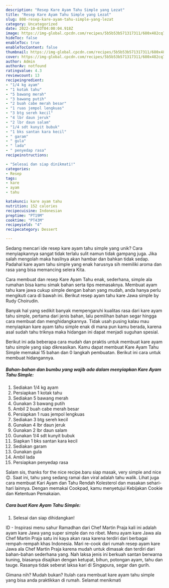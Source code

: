 ```yaml
---
description: "Resep Kare Ayam Tahu Simple yang Lezat"
title: "Resep Kare Ayam Tahu Simple yang Lezat"
slug: 808-resep-kare-ayam-tahu-simple-yang-lezat
category: Uncategorized
date: 2022-10-03T04:00:04.918Z
image: https://img-global.cpcdn.com/recipes/5b5b53b571317311/680x482cq70/kare-ayam-tahu-simple-foto-resep-utama.jpg
hideToc: false
enableToc: true
enableTocContent: false
thumbnail: https://img-global.cpcdn.com/recipes/5b5b53b571317311/680x482cq70/kare-ayam-tahu-simple-foto-resep-utama.jpg
cover: https://img-global.cpcdn.com/recipes/5b5b53b571317311/680x482cq70/kare-ayam-tahu-simple-foto-resep-utama.jpg
author: Admin
authorAv: notfound
ratingvalue: 4.3
reviewcount: 13
recipeingredient:
- "1/4 kg ayam"
- "1 kotak tahu"
- "5 bawang merah"
- "3 bawang putih"
- "2 buah cabe merah besar"
- "1 ruas jempol lengkuas"
- "3 btg sereh kecil"
- "4 lbr daun jeruk"
- "2 lbr daun salam"
- "1/4 sdt kunyit bubuk"
- "1 bks santan kara kecil"
- " garam"
- " gula"
- " lada"
- " penyedap rasa"
recipeinstructions:

- "Selesai dan siap dinikmati!"
categories:
- Resep
tags:
- kare
- ayam
- tahu

katakunci: kare ayam tahu 
nutrition: 152 calories
recipecuisine: Indonesian
preptime: "PT19M"
cooktime: "PT43M"
recipeyield: "4"
recipecategory: Dessert

---
```





Sedang mencari ide resep kare ayam tahu simple yang unik? Cara menyiapkannya sangat tidak terlalu sulit namun tidak gampang juga. Jika salah mengolah maka hasilnya akan hambar dan bahkan tidak sedap. Padahal kare ayam tahu simple yang enak harusnya sih memiliki aroma dan rasa yang bisa memancing selera Kita.





Cara membuat dan resep Kare Ayam Tahu enak, sederhana, simple ala rumahan bisa kamu simak bahan serta tips memasaknya. Membuat ayam tahu kare jawa cukup simple dengan bahan yang mudah, anda hanya perlu mengikuti cara di bawah ini. Berikut resep ayam tahu kare Jawa simple by Rudy Choirudin.

Banyak hal yang sedikit banyak mempengaruhi kualitas rasa dari kare ayam tahu simple, pertama dari jenis bahan, lalu pemilihan bahan segar hingga cara membuat dan menghidangkannya. Tidak usah pusing kalau mau menyiapkan kare ayam tahu simple enak di mana pun kamu berada, karena asal sudah tahu triknya maka hidangan ini dapat menjadi suguhan spesial.






Berikut ini ada beberapa cara mudah dan praktis untuk membuat kare ayam tahu simple yang siap dikreasikan. Kamu dapat membuat Kare Ayam Tahu Simple memakai 15 bahan dan 0 langkah pembuatan. Berikut ini cara untuk membuat hidangannya.

<!--inarticleads1-->

##### Bahan-bahan dan bumbu yang wajib ada dalam menyiapkan Kare Ayam Tahu Simple:

1. Sediakan 1/4 kg ayam
1. Persiapkan 1 kotak tahu
1. Sediakan 5 bawang merah
1. Gunakan 3 bawang putih
1. Ambil 2 buah cabe merah besar
1. Persiapkan 1 ruas jempol lengkuas
1. Sediakan 3 btg sereh kecil
1. Gunakan 4 lbr daun jeruk
1. Gunakan 2 lbr daun salam
1. Gunakan 1/4 sdt kunyit bubuk
1. Siapkan 1 bks santan kara kecil
1. Sediakan  garam
1. Gunakan  gula
1. Ambil  lada
1. Persiapkan  penyedap rasa


Salam sis, thanks for the nice recipe.baru siap masak, very simple and nice 😊. Saat ini, tahu yang sedang ramai dan viral adalah tahu walik. Lihat juga cara membuat Kari Ayam dan Tahu Rendah Kolesterol dan masakan sehari-hari lainnya. Dengan memakai Cookpad, kamu menyetujui Kebijakan Cookie dan Ketentuan Pemakaian. 

<!--inarticleads2-->

##### Cara buat Kare Ayam Tahu Simple:


1. Selesai dan siap dihidangkan!

ID - Inspirasi menu sahur Ramadhan dari Chef Martin Praja kali ini adalah ayam kare Jawa yang super simple dan no ribet. Menu ayam kare Jawa ala Chef Martin Praja satu ini kaya akan rasa karena terdiri dari berbagai rempah-rempah khas Indonesia. Mari re-cook dari rumah resep ayam kare Jawa ala Chef Martin Praja karena mudah untuk dimasak dan terdiri dari bahan-bahan sederhana yang. Nah laksa jenis ini berkuah santan berwarna kuning, biasanya disajikan dengan ketupat, bihun, potongan ayam, tahu dan tauge. Rasanya tidak seberat laksa kari di Singapura, segar dan gurih. 

Gimana nih? Mudah bukan? Itulah cara membuat kare ayam tahu simple yang bisa anda praktikkan di rumah. Selamat menikmati
